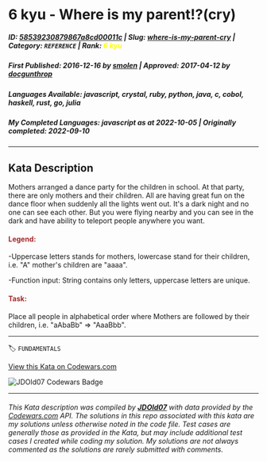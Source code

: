 # 6 kyu - Where is my parent!?(cry)

##### **ID**: [58539230879867a8cd00011c](https://www.codewars.com/kata/58539230879867a8cd00011c) | **Slug**: [where-is-my-parent-cry](https://www.codewars.com/kata/58539230879867a8cd00011c) | **Category**: `REFERENCE` | **Rank**: <span style="color:yellow">6 kyu</span>

##### **First Published**: 2016-12-16 ***by*** [smolen](https://www.codewars.com/users/smolen) | **Approved**: 2017-04-12 ***by*** [docgunthrop](https://www.codewars.com/users/docgunthrop)

##### **Languages Available**: javascript, crystal, ruby, python, java, c, cobol, haskell, rust, go, julia

##### **My Completed Languages**: javascript ***as at*** 2022-10-05 | **Originally completed**: 2022-09-10

---

## Kata Description


Mothers arranged a dance party for the children in school. At that party, there are only mothers and their children. All are having great fun on the dance floor when suddenly all the lights went out. It's a dark night and no one can see each other. But you were flying nearby and you can see in the dark and have ability to teleport people anywhere you want.



<h4 style="color:brown">Legend:</h4>

-Uppercase letters stands for mothers, lowercase stand for their children, i.e. "A" mother's children are "aaaa".<br>

-Function input: String contains only letters, uppercase letters are unique.

<h4 style="color:brown">Task:</h4>

Place all people in alphabetical order where Mothers are followed by their children, i.e. "aAbaBb" => "AaaBbb".











---


🏷 `FUNDAMENTALS`


[View this Kata on Codewars.com](https://www.codewars.com/kata/58539230879867a8cd00011c)

![](https://www.codewars.com/users/jdold07/badges/large "JDOld07 Codewars Badge")

---

###### *This Kata description was compiled by [**JDOld07**](https://tpstech.dev) with data provided by the [Codewars.com](https://www.codewars.com) API.  The solutions in this repo associated with this kata are my solutions unless otherwise noted in the code file.  Test cases are generally those as provided in the Kata, but may include additional test cases I created while coding my solution.  My solutions are not always commented as the solutions are rarely submitted with comments.*
